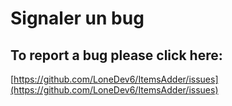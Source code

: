 # Signaler un bug

## To report a bug please click here:

[https://github.com/LoneDev6/ItemsAdder/issues](https://github.com/LoneDev6/ItemsAdder/issues)


